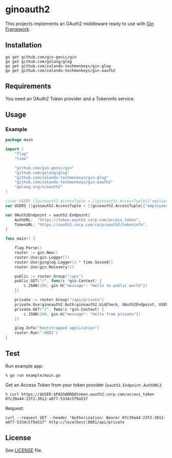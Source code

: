 # ginoauth2

This projects implements an OAuth2 middleware ready to use with [Gin Framework](https://github.com/gin-gonic/gin).

## Installation

    go get github.com/gin-gonic/gin
    go get github.com/golang/glog
    go get github.com/zalando-techmonkeys/gin-glog
    go get github.com/zalando-techmonkeys/gin-oauth2

## Requirements

You need an OAuth2 Token provider and a Tokeninfo service.

## Usage

### Example
```go
package main

import (
	"flag"
	"time"

	"github.com/gin-gonic/gin"
	"github.com/golang/glog"
	"github.com/zalando-techmonkeys/gin-glog"
	"github.com/zalando-techmonkeys/gin-oauth2"
	"golang.org/x/oauth2"
)

//var USERS []ginoauth2.AccessTuple = []ginoauth2.AccessTuple{{"employees", "njuettner", "Nick Jüttner"}}
var USERS []ginoauth2.AccessTuple = []ginoauth2.AccessTuple{{"employees", "sszuecs", "Sandor Szücs"}, {"employees", "njuettner", "Nick Jüttner"}}

var OAuth2Endpoint = oauth2.Endpoint{
	AuthURL:  "https://token.oauth2.corp.com/access_token",
	TokenURL: "https://oauth2.corp.com/corp/oauth2/tokeninfo",
}

func main() {

	flag.Parse()
	router := gin.New()
	router.Use(gin.Logger())
	router.Use(ginglog.Logger(3 * time.Second))
	router.Use(gin.Recovery())

	public := router.Group("/api")
	public.GET("/", func(c *gin.Context) {
		c.JSON(200, gin.H{"message": "Hello to public world"})
	})

	private := router.Group("/api/private")
	private.Use(ginoauth2.Auth(ginoauth2.UidCheck, OAuth2Endpoint, USERS))
	private.GET("/", func(c *gin.Context) {
		c.JSON(200, gin.H{"message": "Hello from private"})
	})

	glog.Info("bootstrapped application")
	router.Run(":8081")
}
```

## Test

Run example app:

    % go run example/main.go

Get an Access Token from your token provider (```oauth2.Endpoint.AuthURL```):

    % curl https://$USER:$PASSWORD@token.oauth2.corp.com/access_token
    07c39a44-23f2-3012-a6f7-5334c5f9a51f

Request:

    curl --request GET --header "Authorization: Bearer 07c39a44-23f2-3012-a6f7-5334c5f9a51f" http://localhost:8081/api/private

## License

See [LICENSE](LICENSE) file.
